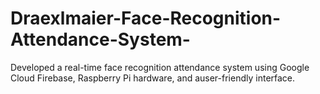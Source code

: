 # Draexlmaier-Face-Recognition-Attendance-System-
Developed a real-time face recognition attendance system using Google Cloud Firebase, Raspberry Pi hardware, and auser-friendly interface.
